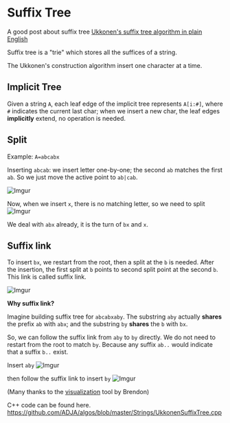 Suffix Tree
===

A good post about suffix tree
[Ukkonen's suffix tree algorithm in plain English](https://stackoverflow.com/questions/9452701/ukkonens-suffix-tree-algorithm-in-plain-english)

Suffix tree is a "trie" which stores all the suffices of a string.

The Ukkonen's construction algorithm insert one character at a time.

Implicit Tree
---
Given a string `A`, each leaf edge of the implicit tree represents `A[i:#]`, where `#` indicates the current last char; when we insert a new char, the leaf edges **implicitly** extend, no operation is needed.

Split
---
Example: `A=abcabx`

Inserting `abcab`: we insert letter one-by-one; the second `ab` matches the first `ab`. So we just move the active point to `ab|cab`.

![Imgur](https://i.imgur.com/n7c2xx8.png)

Now, when we insert `x`, there is no matching letter, so we need to split
![Imgur](https://i.imgur.com/BGIgKA5.png)

We deal with `abx` already, it is the turn of `bx` and `x`.

Suffix link
---
To insert `bx`, we restart from the root, then a split at the `b` is needed. After the insertion, the first split at `b` points to second split point at the second `b`. This link is called suffix link.

![Imgur](https://i.imgur.com/EmRp5Rf.png)


**Why suffix link?**

Imagine building suffix tree for `abcabxaby`. The substring `aby` actually **shares** the prefix `ab` with `abx`; and the substring `by` **shares** the `b` with `bx`. 

So, we can follow the suffix link from `aby` to `by` directly. We do not need to restart from the root to match `by`. Because any suffix `ab..` would indicate that a suffix `b..` exist.

Insert `aby`
![Imgur](https://i.imgur.com/3OtL7xK.png)

then follow the suffix link to insert `by`
![Imgur](https://i.imgur.com/nr6LGOa.png)

(Many thanks to the [visualization](http://brenden.github.io/ukkonen-animation/) tool by Brendon)

C++ code can be found here.
https://github.com/ADJA/algos/blob/master/Strings/UkkonenSuffixTree.cpp
